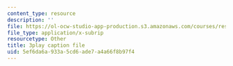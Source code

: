 ```yaml
---
content_type: resource
description: ''
file: https://ol-ocw-studio-app-production.s3.amazonaws.com/courses/res-18-009-learn-differential-equations-up-close-with-gilbert-strang-and-cleve-moler-fall-2015/5ef6da6a933a5cd6ade7a4a66f8b97f4_u_XsCvhzzbg.vtt
file_type: application/x-subrip
resourcetype: Other
title: 3play caption file
uid: 5ef6da6a-933a-5cd6-ade7-a4a66f8b97f4
---
```

